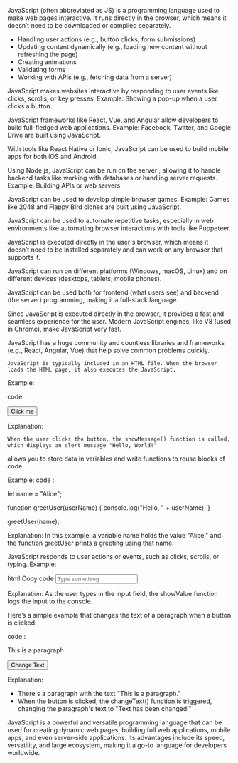 <!------------------------ What is JavaScript? -->

JavaScript (often abbreviated as JS) is a programming language used to make web pages interactive.
It runs directly in the browser, which means it doesn’t need to be downloaded or compiled separately.

<!----------------------- JavaScript can be used for things like: -->

- Handling user actions (e.g., button clicks, form submissions)
- Updating content dynamically (e.g., loading new content without refreshing the page)
- Creating animations
- Validating forms
- Working with APIs (e.g., fetching data from a server)

<!-- ----------------------Use Cases of JavaScript -->

<!-- Web Development: -->

JavaScript makes websites interactive by responding to user events like clicks, scrolls, or key presses.
Example: Showing a pop-up when a user clicks a button.

<!-- Building Web Applications: -->

JavaScript frameworks like React, Vue, and Angular allow developers to build full-fledged web applications.
Example: Facebook, Twitter, and Google Drive are built using JavaScript.

<!-- Mobile Development: -->

With tools like React Native or Ionic, JavaScript can be used to build mobile apps for both iOS and Android.

<!-- Server-Side Programming (Back-End): -->

Using Node.js, JavaScript can be run on the server , allowing it to handle backend tasks like working with databases or handling server requests.
Example: Building APIs or web servers.

<!-- Game Development: -->

JavaScript can be used to develop simple browser games.
Example: Games like 2048 and Flappy Bird clones are built using JavaScript.

<!-- Automation: -->

JavaScript can be used to automate repetitive tasks, especially in web environments like automating browser interactions with tools like Puppeteer.

<!---------------------------------------- Advantages of JavaScript -->

<!-- Runs in the Browser: -->

JavaScript is executed directly in the user's browser, which means it doesn’t need to be installed separately and can work on any browser that supports it.

<!-- Cross-Platform: -->

JavaScript can run on different platforms (Windows, macOS, Linux) and on different devices (desktops, tablets, mobile phones).

<!-- Versatile: -->

JavaScript can be used both for frontend (what users see) and backend (the server) programming, making it a full-stack language.

<!-- Fast and Efficient: -->

Since JavaScript is executed directly in the browser, it provides a fast and seamless experience for the user. Modern JavaScript engines, like V8 (used in Chrome), make JavaScript very fast.

<!-- Large Ecosystem: -->

JavaScript has a huge community and countless libraries and frameworks (e.g., React, Angular, Vue) that help solve common problems quickly.

<!------------------------------------------ How JavaScript Works (Simple Explanation) -->

<!-- -  Script in HTML:  -->

    JavaScript is typically included in an HTML file. When the browser loads the HTML page, it also executes the JavaScript.

Example:

code:

<button onclick="showMessage()">Click me</button>

<script>
  function showMessage() {
    alert("Hello, World!");
  }
</script>



Explanation:

    When the user clicks the button, the showMessage() function is called, which displays an alert message "Hello, World!"

<!-- -  Variables and Functions: -->

allows you to store data in variables and write functions to reuse blocks of code.

Example:
code :

let name = "Alice";

function greetUser(userName) {
console.log("Hello, " + userName);
}

greetUser(name);

Explanation:
In this example, a variable name holds the value "Alice," and the function greetUser prints a greeting using that name.

<!-- Events: -->

JavaScript responds to user actions or events, such as clicks, scrolls, or typing.
Example:

html
Copy code
<input type="text" oninput="showValue(this.value)" placeholder="Type something" />

<script>
  function showValue(value) {
    console.log("Input value: " + value);
  }
</script>

Explanation: As the user types in the input field, the showValue function logs the input to the console.


<!--  ---------------------------------------------Simple Example of JavaScript -->
Here’s a simple example that changes the text of a paragraph when a button is clicked:

code :

<!DOCTYPE html>
<html lang="en">
<head>
  <title>JavaScript Example</title>
</head>
<body>
  <p id="text">This is a paragraph.</p>
  <button onclick="changeText()">Change Text</button>

  <script>
    function changeText() {
      document.getElementById("text").innerHTML = "Text has been changed!";
    }
  </script>
</body>
</html>


Explanation:
- There's a paragraph with the text "This is a paragraph."
- When the button is clicked, the changeText() function is triggered, changing the paragraph's text to "Text has been changed!"

<!------------------------- Summary------------------ -->
JavaScript is a powerful and versatile programming language that can be used for creating dynamic web pages, building full web applications, mobile apps, and even server-side applications. Its advantages include its speed, versatility, and large ecosystem, making it a go-to language for developers worldwide.
